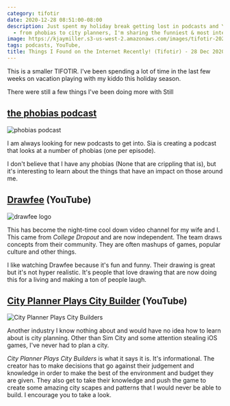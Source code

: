 ```yaml
---
category: tifotir
date: 2020-12-28 08:51:00-08:00
description: Just spent my holiday break getting lost in podcasts and YouTube goodness
  - from phobias to city planners, I'm sharing the funniest & most interesting finds!
image: https://kjaymiller.s3-us-west-2.amazonaws.com/images/tifotir-202012280.jpg
tags: podcasts, YouTube,
title: Things I Found on the Internet Recently! (Tifotir) - 28 Dec 2020
---
```


This is a smaller TIFOTIR. I've been spending a lot of time in the last few weeks on vacation playing with my kiddo this holiday season.

There were still a few things I've been doing more with Still

## [the phobias podcast](https://anchor.fm/sia-sarvaiya)

![phobias podcast](https://s3-us-west-2.amazonaws.com/anchor-generated-image-bank/production/podcast_uploaded_nologo400/9576437/9576437-1603090521699-2ca8fedcc2d0a.jpg)

I am always looking for new podcasts to get into. Sia is creating a podcast that looks at a number of phobias (one per episode).

I don't believe that I have any phobias (None that are crippling that is), but it's interesting to learn about the things that have an impact on those around me.

## [Drawfee](https://www.youtube.com/user/Drawfee) (YouTube)

![drawfee logo](https://yt3.ggpht.com/ytc/AAUvwnjppzfOBvPH31BtYXrwaGYkYfq1PZjTp8hcJCTo0Q=s176-c-k-c0x00ffffff-no-rj)

This has become the night-time cool down video channel for my wife and I. This came from _College Dropout_ and are now independent. The team draws concepts from their community. They are often mashups of games, popular culture and other things.

I like watching Drawfee because it's fun and funny. Their drawing is great but it's not hyper realistic. It's people that love drawing that are now doing this for a living and making a ton of people laugh.

## [City Planner Plays City Builder](https://www.youtube.com/c/CityPlannerPlaysCityBuilders) (YouTube)

![City Planner Plays City Builders](https://yt3.ggpht.com/ytc/AAUvwni2PFVSvLUj8KSZOKUQRu4ImJ3Y-Hc45_bC7f29=s176-c-k-c0x00ffffff-no-rj)

Another industry I know nothing about and would have no idea how to learn about is city planning. Other than Sim City and some attention stealing iOS games, I've never had to plan a city.

_City Planner Plays City Builders_ is what it says it is. It's informational. The creator has to make decisions that go against their judgement and knowledge in order to make the best of the environment and budget they are given. They also get to take their knowledge and push the game to create some amazing city scapes and patterns that I would never be able to build. I encourage you to take a look.